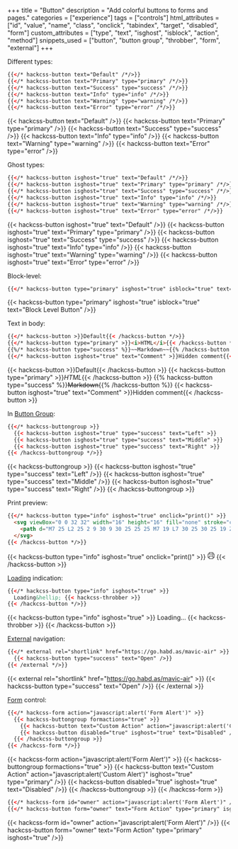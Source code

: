 +++
title = "Button"
description = "Add colorful buttons to forms and pages."
categories = ["experience"]
tags = ["controls"]
html_attributes = ["id", "value", "name", "class", "onclick", "tabindex", "target", "disabled", "form"]
custom_attributes = ["type", "text", "isghost", "isblock", "action", "method"]
snippets_used = ["button", "button group", "throbber", "form", "external"]
+++

Different types:

```html
{{</* hackcss-button text="Default" /*/>}}
{{</* hackcss-button text="Primary" type="primary" /*/>}}
{{</* hackcss-button text="Success" type="success" /*/>}}
{{</* hackcss-button text="Info" type="info" /*/>}}
{{</* hackcss-button text="Warning" type="warning" /*/>}}
{{</* hackcss-button text="Error" type="error" /*/>}}
```

{{< hackcss-button text="Default" />}}
{{< hackcss-button text="Primary" type="primary" />}}
{{< hackcss-button text="Success" type="success" />}}
{{< hackcss-button text="Info" type="info" />}}
{{< hackcss-button text="Warning" type="warning" />}}
{{< hackcss-button text="Error" type="error" />}}

Ghost types:

```html
{{</* hackcss-button isghost="true" text="Default" /*/>}}
{{</* hackcss-button isghost="true" text="Primary" type="primary" /*/>}}
{{</* hackcss-button isghost="true" text="Success" type="success" /*/>}}
{{</* hackcss-button isghost="true" text="Info" type="info" /*/>}}
{{</* hackcss-button isghost="true" text="Warning" type="warning" /*/>}}
{{</* hackcss-button isghost="true" text="Error" type="error" /*/>}}
```

{{< hackcss-button isghost="true" text="Default" />}}
{{< hackcss-button isghost="true" text="Primary" type="primary" />}}
{{< hackcss-button isghost="true" text="Success" type="success" />}}
{{< hackcss-button isghost="true" text="Info" type="info" />}}
{{< hackcss-button isghost="true" text="Warning" type="warning" />}}
{{< hackcss-button isghost="true" text="Error" type="error" />}}

Block-level:

```html
{{</* hackcss-button type="primary" isghost="true" isblock="true" text="Block Level Button" /*/>}}
```

{{< hackcss-button type="primary" isghost="true" isblock="true" text="Block Level Button" />}}

Text in body:

```html
{{</* hackcss-button >}}Default{{< /hackcss-button */>}}
{{</* hackcss-button type="primary" >}}<i>HTML</i>{{< /hackcss-button */>}}
{{%/* hackcss-button type="success" %}}~~Markdown~~{{% /hackcss-button */%}}
{{</* hackcss-button isghost="true" text="Comment" >}}Hidden comment{{< /hackcss-button */>}}
```

{{< hackcss-button >}}Default{{< /hackcss-button >}}
{{< hackcss-button type="primary" >}}<i>HTML</i>{{< /hackcss-button >}}
{{% hackcss-button type="success" %}}~~Markdown~~{{% /hackcss-button %}}
{{< hackcss-button isghost="true" text="Comment" >}}Hidden comment{{< /hackcss-button >}}

In [Button Group](..button-group):

```html
{{</* hackcss-buttongroup >}}
  {{< hackcss-button isghost="true" type="success" text="Left" >}}
  {{< hackcss-button isghost="true" type="success" text="Middle" >}}
  {{< hackcss-button isghost="true" type="success" text="Right" >}}
{{< /hackcss-buttongroup */>}}
```

{{< hackcss-buttongroup >}}
  {{< hackcss-button isghost="true" type="success" text="Left" />}}
  {{< hackcss-button isghost="true" type="success" text="Middle" />}}
  {{< hackcss-button isghost="true" type="success" text="Right" />}}
{{< /hackcss-buttongroup >}}

Print preview:

```html
{{</* hackcss-button type="info" isghost="true" onclick="print()" >}}
  <svg viewBox="0 0 32 32" width="16" height="16" fill="none" stroke="currentcolor" stroke-linecap="round" stroke-linejoin="round" stroke-width="2">
    <path d="M7 25 L2 25 2 9 30 9 30 25 25 25 M7 19 L7 30 25 30 25 19 Z M25 9 L25 2 7 2 7 9 M22 14 L25 14" />
  </svg>
{{< /hackcss-button */>}}
```

{{< hackcss-button type="info" isghost="true" onclick="print()" >}}
  <svg viewBox="0 0 32 32" width="16" height="16" fill="none" stroke="currentcolor" stroke-linecap="round" stroke-linejoin="round" stroke-width="2">
    <path d="M7 25 L2 25 2 9 30 9 30 25 25 25 M7 19 L7 30 25 30 25 19 Z M25 9 L25 2 7 2 7 9 M22 14 L25 14" />
  </svg>
{{< /hackcss-button >}}

[Loading](../throbber) indication:

```html
{{</* hackcss-button type="info" isghost="true" >}}
  Loading&hellip; {{< hackcss-throbber >}}
{{< /hackcss-button */>}}
```

{{< hackcss-button type="info" isghost="true" >}}
  Loading&hellip; {{< hackcss-throbber >}}
{{< /hackcss-button >}}

[External](../external) navigation:

```html
{{</* external rel="shortlink" href="https://go.habd.as/mavic-air" >}}
  {{< hackcss-button type="success" text="Open" />}}
{{< /external */>}}
```

{{< external rel="shortlink" href="https://go.habd.as/mavic-air" >}}
  {{< hackcss-button type="success" text="Open" />}}
{{< /external >}}

[Form](../form) control:

```html
{{</* hackcss-form action="javascript:alert('Form Alert')" >}}
  {{< hackcss-buttongroup formactions="true" >}}
    {{< hackcss-button text="Custom Action" action="javascript:alert('Custom Alert')" isghost="true" type="primary" />}}
    {{< hackcss-button disabled="true" isghost="true" text="Disabled" />}}
  {{< /hackcss-buttongroup >}}
{{< /hackcss-form */>}}
```

{{< hackcss-form action="javascript:alert('Form Alert')" >}}
  {{< hackcss-buttongroup formactions="true" >}}
    {{< hackcss-button text="Custom Action" action="javascript:alert('Custom Alert')" isghost="true" type="primary" />}}
    {{< hackcss-button disabled="true" isghost="true" text="Disabled" />}}
  {{< /hackcss-buttongroup >}}
{{< /hackcss-form >}}

```html
{{</* hackcss-form id="owner" action="javascript:alert('Form Alert')" /*/>}}
{{</* hackcss-button form="owner" text="Form Action" type="primary" isghost="true" /*/>}}
```

{{< hackcss-form id="owner" action="javascript:alert('Form Alert')" />}}
{{< hackcss-button form="owner" text="Form Action" type="primary" isghost="true"  />}}
